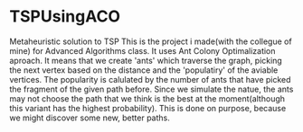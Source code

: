 # TSPUsingACO
Metaheuristic solution to TSP
This is the project i made(with the collegue of mine) for Advanced Algorithms class. It uses Ant Colony Optimalization aproach.
It means that we create 'ants' which traverse the graph, picking the next vertex based on the distance and the 'populatiry' of 
the aviable vertices. The popularity is calulated by the number of ants that have picked the fragment of the given path before.
Since we simulate the natue, the ants may not choose the path that we think is the best at the moment(although this variant has the 
highest probability). This is done on purpose, because we might discover some new, better paths. 
